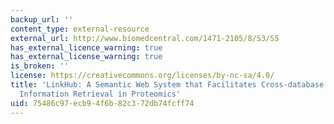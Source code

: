 ```yaml
---
backup_url: ''
content_type: external-resource
external_url: http://www.biomedcentral.com/1471-2105/8/S3/S5
has_external_licence_warning: true
has_external_license_warning: true
is_broken: ''
license: https://creativecommons.org/licenses/by-nc-sa/4.0/
title: 'LinkHub: A Semantic Web System that Facilitates Cross-database Queries and
  Information Retrieval in Proteomics'
uid: 75486c97-ecb9-4f6b-82c3-72db74fcff74
---
```

